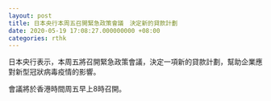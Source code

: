 ```yaml
---
layout: post
title: 日本央行本周五召開緊急政策會議　決定新的貸款計劃
date: 2020-05-19 17:08:27.000000000 +08:00
categories: rthk
---
```


日本央行表示，本周五將召開緊急政策會議，決定一項新的貸款計劃，幫助企業應對新型冠狀病毒疫情的影響。

會議將於香港時間周五早上8時召開。
